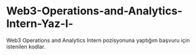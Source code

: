 # Web3-Operations-and-Analytics-Intern-Yaz-l-
Web3 Operations and Analytics Intern pozisyonuna yaptığım başvuru için istenilen kodlar.
